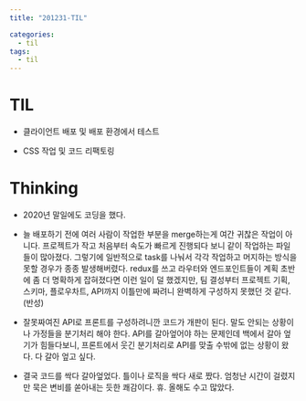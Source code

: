 ```yaml
---
title: "201231-TIL"

categories:
  - til
tags:
  - til
---
```

# TIL
 - 클라이언트 배포 및 배포 환경에서 테스트

 - CSS 작업 및 코드 리팩토링

 

# Thinking
 - 2020년 말일에도 코딩을 했다. 

 - 늘 배포하기 전에 여러 사람이 작업한 부분을 merge하는게 여간 귀찮은 작업이 아니다. 프로젝트가 작고 처음부터 속도가 빠르게 진행되다 보니 같이 작업하는 파일들이 많아졌다. 그렇기에 일반적으로 task를 나눠서 각각 작업하고 머지하는 방식을 못할 경우가 종종 발생해버렸다. redux를 쓰고 라우터와 엔드포인트들이 계획 초반에 좀 더 명확하게 잡혀졌다면 이런 일이 덜 했겠지만, 팀 결성부터 프로젝트 기획, 스키마, 플로우차트, API까지 이틀만에 짜려니 완벽하게 구성하지 못했던 것 같다. (반성)

 - 잘못짜여진 API로 프론트를 구성하려니깐 코드가 개판이 된다. 말도 안되는 상황이나 가정들을 분기처리 해야 한다. API를 갈아엎어야 하는 문제인데 백에서 갈아 엎기가 힘들다보니, 프론트에서 웃긴 분기처리로 API를 맞출 수밖에 없는 상황이 왔다. 다 갈아 엎고 싶다.

 - 결국 코드를 싹다 갈아엎었다. 틀이나 로직을 싹다 새로 짰다. 엄청난 시간이 걸렸지만 묵은 변비를 쏟아내는 듯한 쾌감이다. 휴. 올해도 수고 많았다. 
